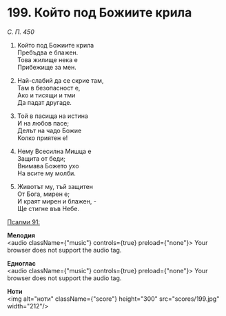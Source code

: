 # 199. Който под Божиите крила

_С. П. 450_

1. Който под Божиите крила  
Пребъдва е блажен.  
Това жилище нека е  
Прибежище за мен.  

2. Най-слабий да се скрие там,  
Там в безопасност е,  
Ако и тисящи и тми  
Да падат другаде.  

3. Той в пасища на истина  
И на любов пасе;  
Делът на чадо Божие  
Колко приятен е!

4. Нему Всесилна Мишца е  
Защита от беди;  
Внимава Божето ухо  
На всите му молби.  

5. Животът му, тъй защитен  
От Бога, мирен е;  
И краят мирен и блажен, -  
Ще стигне във Небе.

[Псалми 91:](http://biblia.bg/index.php?k=19&g=91&s=)

**Мелодия**  
<audio className={"music"} controls={true} preload={"none"}>
    <source src="mp3/199.mp3" type="audio/mpeg"/>
    Your browser does not support the audio tag.
</audio>

**Едноглас**  
<audio className={"music"} controls={true} preload={"none"}>
    <source src="transp/199.mp3" type="audio/mpeg"/>
    Your browser does not support the audio tag.
</audio>

**Ноти**  
<img alt="ноти" className={"score"} height="300" src="scores/199.jpg" width="212"/>
